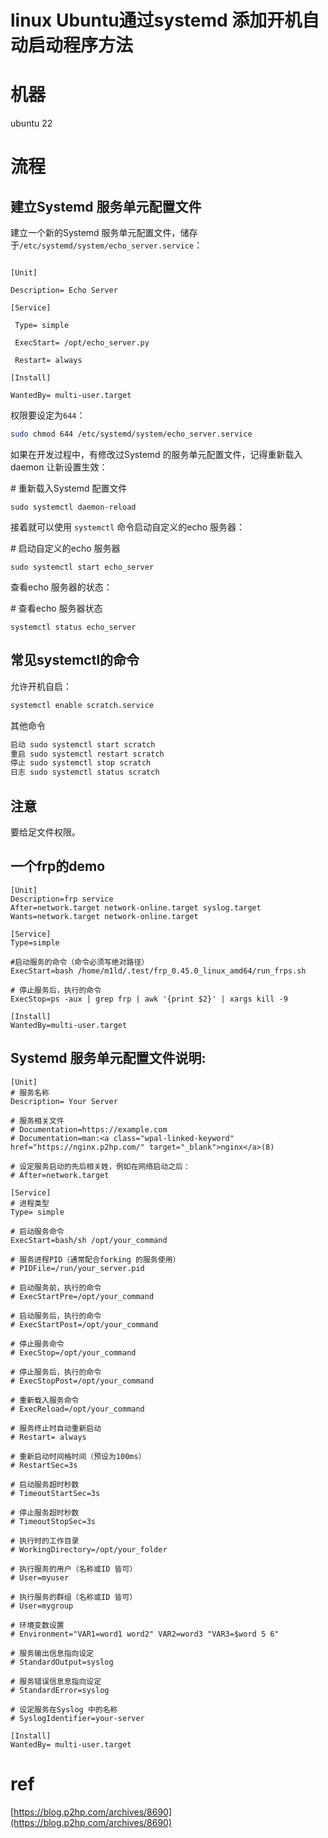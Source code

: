 # linux Ubuntu通过systemd 添加开机自动启动程序方法

# 机器

ubuntu 22



# 流程

## 建立Systemd 服务单元配置文件

建立一个新的Systemd 服务单元配置文件，储存于`/etc/systemd/system/echo_server.service`：

```

[Unit] 

Description= Echo Server

[Service] 

 Type= simple

 ExecStart= /opt/echo_server.py

 Restart= always

[Install] 

WantedBy= multi-user.target

```

权限要设定为`644`：

```bash
sudo chmod 644 /etc/systemd/system/echo_server.service
```

如果在开发过程中，有修改过Systemd 的服务单元配置文件，记得重新载入daemon 让新设置生效：

\# 重新载入Systemd 配置文件 

`sudo systemctl daemon-reload`

接着就可以使用 `systemctl` 命令启动自定义的echo 服务器：

\# 启动自定义的echo 服务器

`sudo systemctl start echo_server`

查看echo 服务器的状态：

\# 查看echo 服务器状态

`systemctl status echo_server`



## 常见systemctl的命令

允许开机自启：

```bash
systemctl enable scratch.service
```

其他命令

```bash
启动 sudo systemctl start scratch
重启 sudo systemctl restart scratch
停止 sudo systemctl stop scratch
日志 sudo systemctl status scratch
```



## 注意

要给足文件权限。



## 一个frp的demo

```
[Unit]
Description=frp service
After=network.target network-online.target syslog.target
Wants=network.target network-online.target

[Service]
Type=simple

#启动服务的命令（命令必须写绝对路径）
ExecStart=bash /home/m1ld/.test/frp_0.45.0_linux_amd64/run_frps.sh

# 停止服务后，执行的命令
ExecStop=ps -aux | grep frp | awk '{print $2}' | xargs kill -9

[Install]
WantedBy=multi-user.target
```





## Systemd 服务单元配置文件说明:

```
[Unit] 
# 服务名称
Description= Your Server

# 服务相关文件
# Documentation=https://example.com 
# Documentation=man:<a class="wpal-linked-keyword" href="https://nginx.p2hp.com/" target="_blank">nginx</a>(8)

# 设定服务启动的先后相关姓，例如在网络启动之后：
# After=network.target

[Service] 
# 进程类型
Type= simple

# 启动服务命令
ExecStart=bash/sh /opt/your_command

# 服务进程PID（通常配合forking 的服务使用）
# PIDFile=/run/your_server.pid

# 启动服务前，执行的命令
# ExecStartPre=/opt/your_command

# 启动服务后，执行的命令
# ExecStartPost=/opt/your_command

# 停止服务命令
# ExecStop=/opt/your_command

# 停止服务后，执行的命令
# ExecStopPost=/opt/your_command

# 重新载入服务命令
# ExecReload=/opt/your_command

# 服务终止时自动重新启动
# Restart= always

# 重新启动时间格时间（预设为100ms）
# RestartSec=3s

# 启动服务超时秒数
# TimeoutStartSec=3s

# 停止服务超时秒数
# TimeoutStopSec=3s

# 执行时的工作目录
# WorkingDirectory=/opt/your_folder

# 执行服务的用户（名称或ID 皆可）
# User=myuser

# 执行服务的群组（名称或ID 皆可）
# User=mygroup

# 环境变数设置
# Environment="VAR1=word1 word2" VAR2=word3 "VAR3=$word 5 6"

# 服务输出信息指向设定
# StandardOutput=syslog

# 服务错误信息息指向设定
# StandardError=syslog

# 设定服务在Syslog 中的名称
# SyslogIdentifier=your-server

[Install] 
WantedBy= multi-user.target
```





# ref

[https://blog.p2hp.com/archives/8690](https://blog.p2hp.com/archives/8690)










